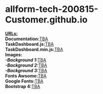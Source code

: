 # allform-tech-200815-Customer.github.io<br>
<b><u>URLs:</u></b><br>
<b>Documentation:</b><a href="https://allform-tech-200815-customer.github.io/Documentation.html" target="blank">TBA</a><br>
<b>TaskDashboard.js:</b><a href="https://allform-tech-200815-customer.github.io/TaskDashboard.js" target="blank">TBA</a><br>
<b>TaskDashboard.min.js:</b><a href="https://allform-tech-200815-customer.github.io/TaskDashboard.min.js" target="blank">TBA</a><br>
<b>Images:</b><br>
<b><i>-Background 1:</i></b><a href="#" target="blank">TBA</a><br>
<b><i>-Background 2:</i></b><a href="#" target="blank">TBA</a><br>
<b><i>-Background 3:</i></b><a href="#" target="blank">TBA</a><br>
<b>Fonts Awsome:</b><a href="#" target="blank">TBA</a><br>
<b>Google Fonts:</b><a href="#" target="blank">TBA</a><br>
<b>Bootstrap 4:</b><a href="#" target="blank">TBA</a><br>
